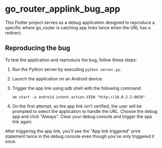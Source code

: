 # go_router_applink_bug_app

This Flutter project serves as a debug application designed to reproduce a specific where go_router is catching
app links twice when the URL has a redirect.

## Reproducing the bug

To test the application and reproduce the bug, follow these steps:

1. Run the Python server by executing `python server.py`.
2. Launch the application on an Android device.
3. Trigger the app link using adb shell with the following command:

    ```
    am start -a android.intent.action.VIEW "http://10.0.2.2:8020"
    ```
4. On the first attempt, as the app link isn't verified, the user will be prompted to select the application to handle the URL. Choose the debug app and click "Always". Clear your debug console and trigger the app link again.

After triggering the app link, you'll see the "App link triggered" print statement twice in the debug console even though you've only triggered it once.
